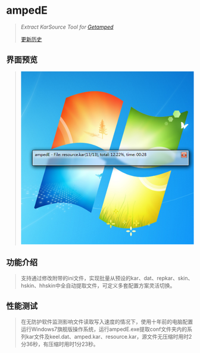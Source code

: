 # ampedE
>*Extract KarSource Tool for [Getamped](http://bfo.sdo.com/)*
>
>[更新历史](WHATSNEW.md)
## 界面预览
> 
> ![预览](ampedE_preview.png "ampedE界面")
> 
## 功能介绍
>支持通过修改附带的ini文件，实现批量从预设的kar、dat、repkar、skin、hskin、hhskin中全自动提取文件，可定义多套配置方案灵活切换。
> 
## 性能测试
>在无防护软件监测影响文件读取写入速度的情况下，使用十年前的电脑配置运行Windows7旗舰版操作系统，运行ampedE.exe提取conf文件夹内的系列kar文件及keel.dat、amped.kar、resource.kar，源文件无压缩时用时2分36秒，有压缩时用时1分23秒。
>
